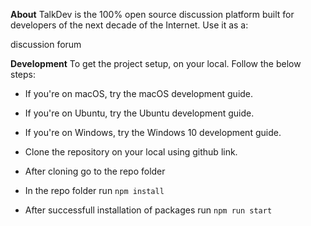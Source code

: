 **About**
TalkDev is the 100% open source discussion platform built for developers of the next decade of the Internet. Use it as a:

discussion forum

**Development**
To get the project setup, on your local. Follow the below steps:

- If you're on macOS, try the macOS development guide.
- If you're on Ubuntu, try the Ubuntu development guide.
- If you're on Windows, try the Windows 10 development guide.

- Clone the repository on your local using github link.
- After cloning go to the repo folder
- In the repo folder run ``npm install``
- After successfull installation of packages run ``npm run start``